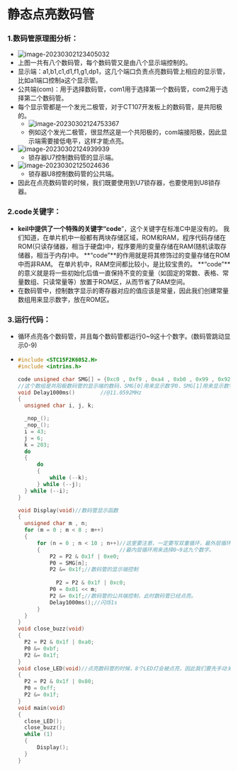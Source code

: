 # 静态点亮数码管
### 1.数码管原理图分析：

- ![image-20230302123405032](https://nickaljy-pictures.oss-cn-hangzhou.aliyuncs.com/image-20230302123405032.png)
- 上图一共有八个数码管，每个数码管又是由八个显示端控制的。
- 显示端：a1,b1,c1,d1,f1,g1,dp1，这几个端口负责点亮数码管上相应的显示管，比如a1端口控制a这个显示管。
- 公共端(com)：用于选择数码管，com1用于选择第一个数码管，com2用于选择第二个数码管。
- 每个显示管都是一个发光二极管，对于CT107开发板上的数码管，是共阳极的。
  -  ![image-20230302124753367](https://nickaljy-pictures.oss-cn-hangzhou.aliyuncs.com/image-20230302124753367.png)
  - 例如这个发光二极管，很显然这是一个共阳极的，com端接阳极，因此显示端需要接低电平，这样才能点亮。
- ![image-20230302124939939](https://nickaljy-pictures.oss-cn-hangzhou.aliyuncs.com/image-20230302124939939.png)
  - 锁存器U7控制数码管的显示端。
- ![image-20230302125024636](https://nickaljy-pictures.oss-cn-hangzhou.aliyuncs.com/image-20230302125024636.png)
  - 锁存器U8控制数码管的公共端。
- 因此在点亮数码管的时候，我们既要使用到U7锁存器，也要使用到U8锁存器。

### 2.code关键字：

- **keil中提供了一个特殊的关键字“code**”，这个关键字在标准C中是没有的。  我们知道，在单片机中一般都有两块存储区域，ROM和RAM，程序代码存储在ROM(只读存储器，相当于硬盘)中，程序要用的变量存储在RAM(随机读取存储器，相当于内存)中。 **“code”**的作用就是将其修饰过的变量存储在ROM中而非RAM。 在单片机中，RAM空间都比较小，是比较宝贵的。 **“code”**的意义就是将一些初始化后值一直保持不变的变量（如固定的常数、表格、常量数组、只读常量等）放置于ROM区，从而节省了RAM空间。
- 在数码管中，控制数字显示的寄存器对应的值应该是常量，因此我们创建常量数组用来显示数字，放在ROM区。

### 3.运行代码：

- 循环点亮各个数码管，并且每个数码管都运行0~9这十个数字。(数码管跳动显示0-9)

- ```c
  #include <STC15F2K60S2.H>
  #include <intrins.h>
  
  code unsigned char SMG[] = {0xc0 , 0xf9 , 0xa4 , 0xb0 , 0x99 , 0x92 , 0x82 , 0xf8 , 0x80 , 0x90};
  //这个数组是共阳极数码管的显示端的数码，SMG[0]用来显示数字0，SMG[1]用来显示数字1。
  void Delay1000ms()		//@11.0592MHz
  {
  	unsigned char i, j, k;
  
  	_nop_();
  	_nop_();
  	i = 43;
  	j = 6;
  	k = 203;
  	do
  	{
  		do
  		{
  			while (--k);
  		} while (--j);
  	} while (--i);
  }
  
  void Display(void)//数码管显示函数
  {
  	unsigned char m , n;
  	for (m = 0 ; m < 8 ; m++)
  	{
  		for (n = 0 ; n < 10 ; n++)//这里要注意，一定要写双重循环，最外层循环用来选择八个数码管。
  		{						  //最内层循环用来选择0~9这九个数字。
  			P2 = P2 & 0x1f | 0xe0;
  			P0 = SMG[n];
  			P2 &= 0x1f;//数码管的显示端控制
  			
              P2 = P2 & 0x1f | 0xc0;
  			P0 = 0x01 << m;
  			P2 &= 0x1f;//数码管的公共端控制，此时数码管已经点亮。
  			Delay1000ms();//闪烁1s
  		}
  	}
  }
  void close_buzz(void)
  {
  	P2 = P2 & 0x1f | 0xa0;
  	P0 &= 0xbf;
  	P2 &= 0x1f;
  }
  void close_LED(void)//点亮数码管的时候，8个LED灯会被点亮，因此我们要先手动关闭LED灯。
  {
  	P2 = P2 & 0x1f | 0x80;
  	P0 = 0xff;
  	P2 &= 0x1f;
  }
  void main(void)
  {
  	close_LED();
  	close_buzz();
  	while (1)
  	{
  		Display();
  	}
  }
  ```

